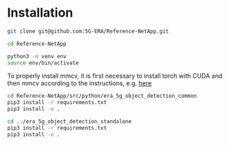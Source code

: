 # Installation

```bash
git clone git@github.com:5G-ERA/Reference-NetApp.git

cd Reference-NetApp

python3 -m venv env
source env/bin/activate
```

To properly install mmcv, it is first necessary to install torch with CUDA and then mmcv according to the 
instructions, e.g. [here](era_5g_object_detection_common/README.md) 

```bash
cd Reference-NetApp/src/python/era_5g_object_detection_common
pip3 install -r requirements.txt
pip3 install -e .

cd ../era_5g_object_detection_standalone
pip3 install -r requirements.txt
pip3 install -e .
```
